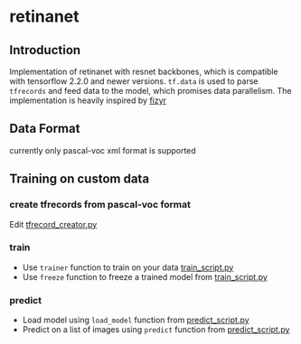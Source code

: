 # retinanet

## Introduction
Implementation of retinanet with resnet backbones, which is compatible with tensorflow 2.2.0 and newer versions. `tf.data` is used to parse `tfrecords` and feed data to the model, which promises data parallelism. The implementation is heavily inspired by [fizyr](https://github.com/fizyr/keras-retinanet)


## Data Format
currently only pascal-voc xml format is supported

## Training on custom data

### create tfrecords from pascal-voc format
Edit [tfrecord_creator.py](https://github.com/pk00095/retinanet/blob/master/retinanet/tfrecord_creator.py)

### train
- Use `trainer` function to train on your data [train_script.py](https://github.com/pk00095/retinanet/blob/master/retinanet/train_script.py)
- Use `freeze` function to freeze a trained model from [train_script.py](https://github.com/pk00095/retinanet/blob/master/retinanet/train_script.py)

### predict
- Load model using `load_model` function from [predict_script.py](https://github.com/pk00095/retinanet/blob/master/predict_script.py)
- Predict on a list of images using `predict` function from [predict_script.py](https://github.com/pk00095/retinanet/blob/master/predict_script.py)
